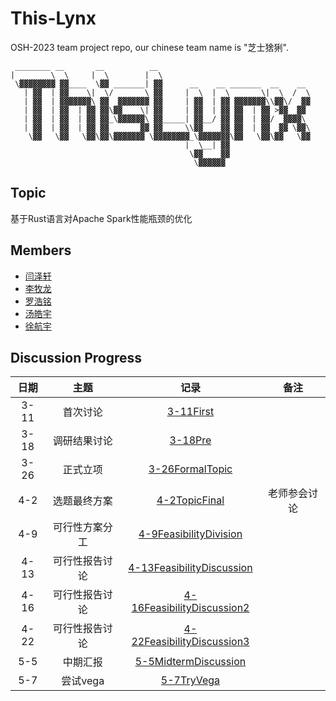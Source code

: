 # This-Lynx

OSH-2023 team project repo, our chinese team name is "芝士猞猁".

```
 ________ __       __          __                                  
|        \  \     |  \        |  \                                 
 \▓▓▓▓▓▓▓▓ ▓▓____  \▓▓ _______| ▓▓      __    __ _______  __    __ 
   | ▓▓  | ▓▓    \|  \/       \ ▓▓     |  \  |  \       \|  \  /  \
   | ▓▓  | ▓▓▓▓▓▓▓\ ▓▓  ▓▓▓▓▓▓▓ ▓▓     | ▓▓  | ▓▓ ▓▓▓▓▓▓▓\\▓▓\/  ▓▓
   | ▓▓  | ▓▓  | ▓▓ ▓▓\▓▓    \| ▓▓     | ▓▓  | ▓▓ ▓▓  | ▓▓ >▓▓  ▓▓ 
   | ▓▓  | ▓▓  | ▓▓ ▓▓_\▓▓▓▓▓▓\ ▓▓_____| ▓▓__/ ▓▓ ▓▓  | ▓▓/  ▓▓▓▓\ 
   | ▓▓  | ▓▓  | ▓▓ ▓▓       ▓▓ ▓▓     \\▓▓    ▓▓ ▓▓  | ▓▓  ▓▓ \▓▓\
    \▓▓   \▓▓   \▓▓\▓▓\▓▓▓▓▓▓▓ \▓▓▓▓▓▓▓▓_\▓▓▓▓▓▓▓\▓▓   \▓▓\▓▓   \▓▓
                                       |  \__| ▓▓                  
                                        \▓▓    ▓▓                  
                                         \▓▓▓▓▓▓                   
```

## Topic

基于Rust语言对Apache Spark性能瓶颈的优化

## Members

- [闫泽轩](https://github.com/yuriYanZeXuan)
- [李牧龙](https://github.com/NanqiOP)
- [罗浩铭](https://github.com/4332001876)
- [汤皓宇](https://github.com/himalalps)
- [徐航宇](https://github.com/XhyDds)

## Discussion Progress

| 日期  |      主题      |                                  记录                                  |     备注     |
| :---: | :------------: | :--------------------------------------------------------------------: | :----------: |
| 3-11  |    首次讨论    |              [3-11First](./docs/discussion/3-11First.md)               |              |
| 3-18  |  调研结果讨论  |                [3-18Pre](./docs/discussion/3-18Pre.md)                 |              |
| 3-26  |    正式立项    |        [3-26FormalTopic](./docs/discussion/3-26FormalTopic.md)         |              |
|  4-2  |  选题最终方案  |          [4-2TopicFinal](./docs/discussion/4-2TopicFinal.md)           | 老师参会讨论 |
|  4-9  | 可行性方案分工 | [4-9FeasibilityDivision](./docs/discussion/4-9FeasibilityDivision.md)  |              |
| 4-13  | 可行性报告讨论 | [4-13FeasibilityDiscussion](./docs/discussion/4-13FeasibilityDis2.md)  |              |
| 4-16  | 可行性报告讨论 | [4-16FeasibilityDiscussion2](./docs/discussion/4-16FeasibilityDis3.md) |              |
| 4-22  | 可行性报告讨论 | [4-22FeasibilityDiscussion3](./docs/discussion/4-22FeasibilityDis4.md) |              |
|  5-5  |    中期汇报    |        [5-5MidtermDiscussion](./docs/discussion/5-5Midterm.md)         |              |
|  5-7  |    尝试vega    |             [5-7TryVega](./docs/discussion/5-7TryVega.md)              |              |